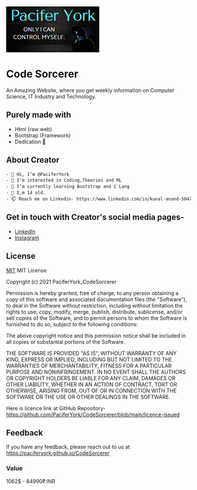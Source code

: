 
![Logo](https://github.com/PaciferYork/CodeSorcerer/blob/main/Screenshot%202021-10-09%20200837.png?raw=true)

    
# Code Sorcerer 

An Amazing Website, where you get weekly information on Computer Science, IT Industry and Technology.


## Purely made with 


- Html (raw web)
- Bootstrap (Framework)
- Dedication 🥰 
  
## About Creator



```bash
- 👋 Hi, I’m @PaciferYork
- 👀 I’m interested in Coding,Theories and ML
- 🌱 I’m currently learning Bootstrap and C Lang
- 🧑 I,m 14 old.
- 📫 Reach me on Linkedin- https://www.linkedin.com/in/kunal-anand-5047b01ba/
```

  
## Get in touch with Creator's social media pages-

 - [LinkedIn](https://www.linkedin.com/in/kunal-anand-5047b01ba/)
 - [Instagram](https://www.instagram.com/alien_.2007/)

  
## License

[MIT](https://choosealicense.com/licenses/mit/)
MIT License

Copyright (c) 2021 PaciferYork_CodeSorcerer

Permission is hereby granted, free of charge, to any person obtaining a copy
of this software and associated documentation files (the "Software"), to deal
in the Software without restriction, including without limitation the rights
to use, copy, modify, merge, publish, distribute, sublicense, and/or sell
copies of the Software, and to permit persons to whom the Software is
furnished to do so, subject to the following conditions:

The above copyright notice and this permission notice shall be included in all
copies or substantial portions of the Software.

THE SOFTWARE IS PROVIDED "AS IS", WITHOUT WARRANTY OF ANY KIND, EXPRESS OR
IMPLIED, INCLUDING BUT NOT LIMITED TO THE WARRANTIES OF MERCHANTABILITY,
FITNESS FOR A PARTICULAR PURPOSE AND NONINFRINGEMENT. IN NO EVENT SHALL THE
AUTHORS OR COPYRIGHT HOLDERS BE LIABLE FOR ANY CLAIM, DAMAGES OR OTHER
LIABILITY, WHETHER IN AN ACTION OF CONTRACT, TORT OR OTHERWISE, ARISING FROM,
OUT OF OR IN CONNECTION WITH THE SOFTWARE OR THE USE OR OTHER DEALINGS IN THE
SOFTWARE.
 
  Here is licence link at GitHub Repository-
  https://github.com/PaciferYork/CodeSorcerer/blob/main/licence-issued
## Feedback

If you have any feedback, please reach out to us at https://paciferyork.github.io/CodeSorcerer

### Value
1062$ - 84990₹ INR
